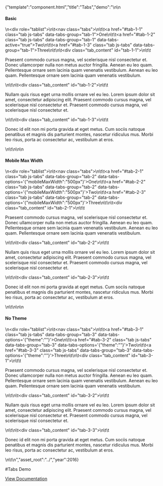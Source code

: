 {"template":"component.html","title":"Tabs","demo":"<style>\n\t.tabs { overflow: hidden; }\n</style>\n\n<h4>Basic</h4>\n<div role=\"tablist\">\n\t<nav class=\"tabs\">\n\t\t<a href=\"#tab-1-1\" class=\"tab js-tabs\" data-tabs-group=\"tab-1\">One</a>\n\t\t<a href=\"#tab-1-2\" class=\"tab js-tabs\" data-tabs-group=\"tab-1\" data-tabs-active=\"true\">Two</a>\n\t\t<a href=\"#tab-1-3\" class=\"tab js-tabs\" data-tabs-group=\"tab-1\">Three</a>\n\t</nav>\n\t<div class=\"tab_content\" id=\"tab-1-1\">\n\t\t<p>Praesent commodo cursus magna, vel scelerisque nisl consectetur et. Donec ullamcorper nulla non metus auctor fringilla. Aenean eu leo quam. Pellentesque ornare sem lacinia quam venenatis vestibulum. Aenean eu leo quam. Pellentesque ornare sem lacinia quam venenatis vestibulum.</p>\n\t</div>\n\t<div class=\"tab_content\" id=\"tab-1-2\">\n\t\t<p>Nullam quis risus eget urna mollis ornare vel eu leo. Lorem ipsum dolor sit amet, consectetur adipiscing elit. Praesent commodo cursus magna, vel scelerisque nisl consectetur et. Praesent commodo cursus magna, vel scelerisque nisl consectetur et.</p>\n\t</div>\n\t<div class=\"tab_content\" id=\"tab-1-3\">\n\t\t<p>Donec id elit non mi porta gravida at eget metus. Cum sociis natoque penatibus et magnis dis parturient montes, nascetur ridiculus mus. Morbi leo risus, porta ac consectetur ac, vestibulum at eros.</p>\n\t</div>\n</div>\n\n<h4>Mobile Max Width</h4>\n<div role=\"tablist\">\n\t<nav class=\"tabs\">\n\t\t<a href=\"#tab-2-1\" class=\"tab js-tabs\" data-tabs-group=\"tab-2\" data-tabs-options='{\"mobileMaxWidth\":\"500px\"}'>One</a>\n\t\t<a href=\"#tab-2-2\" class=\"tab js-tabs\" data-tabs-group=\"tab-2\" data-tabs-options='{\"mobileMaxWidth\":\"500px\"}'>Two</a>\n\t\t<a href=\"#tab-2-3\" class=\"tab js-tabs\" data-tabs-group=\"tab-2\" data-tabs-options='{\"mobileMaxWidth\":\"500px\"}'>Three</a>\n\t</nav>\n\t<div class=\"tab_content\" id=\"tab-2-1\">\n\t\t<p>Praesent commodo cursus magna, vel scelerisque nisl consectetur et. Donec ullamcorper nulla non metus auctor fringilla. Aenean eu leo quam. Pellentesque ornare sem lacinia quam venenatis vestibulum. Aenean eu leo quam. Pellentesque ornare sem lacinia quam venenatis vestibulum.</p>\n\t</div>\n\t<div class=\"tab_content\" id=\"tab-2-2\">\n\t\t<p>Nullam quis risus eget urna mollis ornare vel eu leo. Lorem ipsum dolor sit amet, consectetur adipiscing elit. Praesent commodo cursus magna, vel scelerisque nisl consectetur et. Praesent commodo cursus magna, vel scelerisque nisl consectetur et.</p>\n\t</div>\n\t<div class=\"tab_content\" id=\"tab-2-3\">\n\t\t<p>Donec id elit non mi porta gravida at eget metus. Cum sociis natoque penatibus et magnis dis parturient montes, nascetur ridiculus mus. Morbi leo risus, porta ac consectetur ac, vestibulum at eros.</p>\n\t</div>\n</div>\n\n<h4>No Theme</h4>\n<div role=\"tablist\">\n\t<nav class=\"tabs\">\n\t\t<a href=\"#tab-3-1\" class=\"tab js-tabs\" data-tabs-group=\"tab-3\" data-tabs-options='{\"theme\":\"\"}'>One</a>\n\t\t<a href=\"#tab-3-2\" class=\"tab js-tabs\" data-tabs-group=\"tab-3\" data-tabs-options='{\"theme\":\"\"}'>Two</a>\n\t\t<a href=\"#tab-3-3\" class=\"tab js-tabs\" data-tabs-group=\"tab-3\" data-tabs-options='{\"theme\":\"\"}'>Three</a>\n\t</nav>\n\t<div class=\"tab_content\" id=\"tab-3-1\">\n\t\t<p>Praesent commodo cursus magna, vel scelerisque nisl consectetur et. Donec ullamcorper nulla non metus auctor fringilla. Aenean eu leo quam. Pellentesque ornare sem lacinia quam venenatis vestibulum. Aenean eu leo quam. Pellentesque ornare sem lacinia quam venenatis vestibulum.</p>\n\t</div>\n\t<div class=\"tab_content\" id=\"tab-3-2\">\n\t\t<p>Nullam quis risus eget urna mollis ornare vel eu leo. Lorem ipsum dolor sit amet, consectetur adipiscing elit. Praesent commodo cursus magna, vel scelerisque nisl consectetur et. Praesent commodo cursus magna, vel scelerisque nisl consectetur et.</p>\n\t</div>\n\t<div class=\"tab_content\" id=\"tab-3-3\">\n\t\t<p>Donec id elit non mi porta gravida at eget metus. Cum sociis natoque penatibus et magnis dis parturient montes, nascetur ridiculus mus. Morbi leo risus, porta ac consectetur ac, vestibulum at eros.</p>\n\t</div>\n</div>","asset_root":"../","year":2016}

 #Tabs Demo
<p class="back_link"><a href="https://formstone.it/components/tabs">View Documentation</a></p>